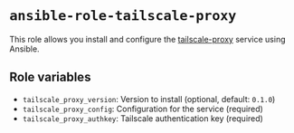 # `ansible-role-tailscale-proxy`

This role allows you install and configure the [tailscale-proxy](https://github.com/vexxhost/tailscale-proxy)
service using Ansible.

## Role variables

- `tailscale_proxy_version`: Version to install (optional, default: `0.1.0`)
- `tailscale_proxy_config`: Configuration for the service (required)
- `tailscale_proxy_authkey`: Tailscale authentication key (required)
